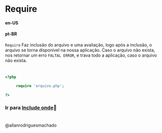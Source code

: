 # Require               

#### en-US


#### pt-BR
`Require` Faz inclusão do arquivo e uma avaliação, logo após a inclusão, o arquivo se torna
disponível na nossa aplicação. Caso o arquivo não exista, nos retornar um erro `FALTAL ERROR`,
e trava todo a aplicação, caso o arquivo não exista.

#

```php
<?php

     require 'arquivo.php';
     
?>
```


### Ir para [Include onde](3IncludeOnde.md)🚀

#
@allanrodriguesmachado